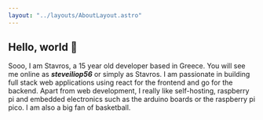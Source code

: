 ```yaml
---
layout: "../layouts/AboutLayout.astro"
---
```


## Hello, world 👋

Sooo, I am Stavros, a 15 year old developer based in Greece. You will see me online as ***steveiliop56*** or simply as Stavros. I am passionate in building full stack web applications using react for the frontend and go for the backend. Apart from web development, I really like self-hosting, raspberry pi and embedded electronics such as the arduino boards or the raspberry pi pico. I am also a big fan of basketball.
